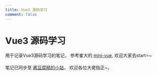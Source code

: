 ```yaml
---
title: Vue3 源码学习
comment: false
---
```


# Vue3 源码学习

用于记录Vue3源码学习的笔记， 参考崔大的 [mini-vue](https://github.com/cuixiaorui/mini-vue), 欢迎大家去start⭐️~

笔记已同步至 [酱豆腐精的小站](https://luhaifeng666.github.io/)， 欢迎各位大佬指正~。
